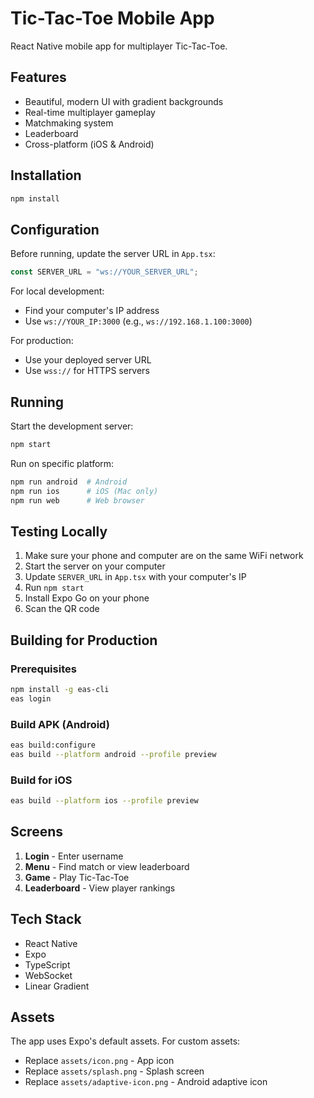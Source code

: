 # Tic-Tac-Toe Mobile App

React Native mobile app for multiplayer Tic-Tac-Toe.

## Features

- Beautiful, modern UI with gradient backgrounds
- Real-time multiplayer gameplay
- Matchmaking system
- Leaderboard
- Cross-platform (iOS & Android)

## Installation

```bash
npm install
```

## Configuration

Before running, update the server URL in `App.tsx`:

```typescript
const SERVER_URL = "ws://YOUR_SERVER_URL";
```

For local development:

- Find your computer's IP address
- Use `ws://YOUR_IP:3000` (e.g., `ws://192.168.1.100:3000`)

For production:

- Use your deployed server URL
- Use `wss://` for HTTPS servers

## Running

Start the development server:

```bash
npm start
```

Run on specific platform:

```bash
npm run android  # Android
npm run ios      # iOS (Mac only)
npm run web      # Web browser
```

## Testing Locally

1. Make sure your phone and computer are on the same WiFi network
2. Start the server on your computer
3. Update `SERVER_URL` in `App.tsx` with your computer's IP
4. Run `npm start`
5. Install Expo Go on your phone
6. Scan the QR code

## Building for Production

### Prerequisites

```bash
npm install -g eas-cli
eas login
```

### Build APK (Android)

```bash
eas build:configure
eas build --platform android --profile preview
```

### Build for iOS

```bash
eas build --platform ios --profile preview
```

## Screens

1. **Login** - Enter username
2. **Menu** - Find match or view leaderboard
3. **Game** - Play Tic-Tac-Toe
4. **Leaderboard** - View player rankings

## Tech Stack

- React Native
- Expo
- TypeScript
- WebSocket
- Linear Gradient

## Assets

The app uses Expo's default assets. For custom assets:

- Replace `assets/icon.png` - App icon
- Replace `assets/splash.png` - Splash screen
- Replace `assets/adaptive-icon.png` - Android adaptive icon
